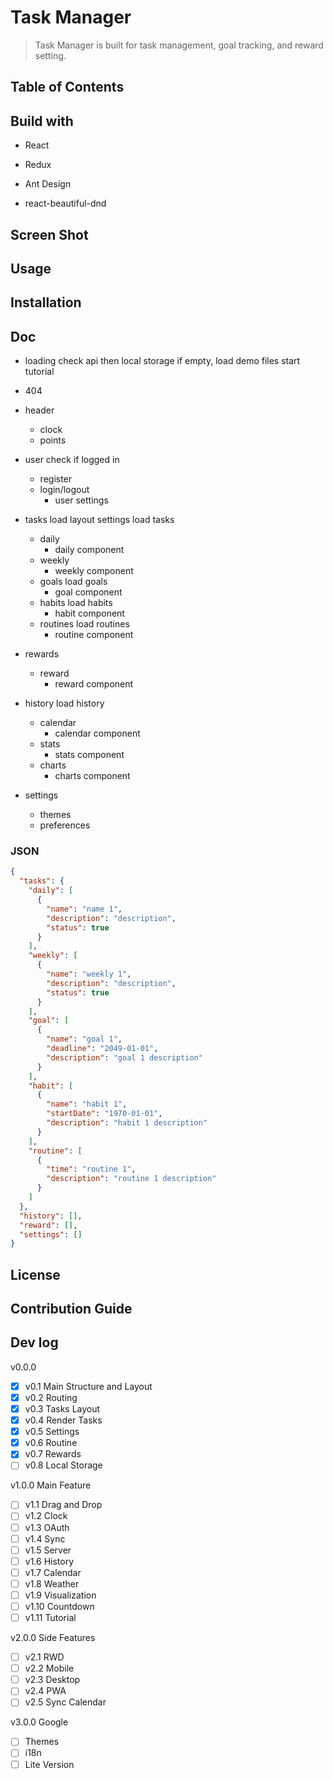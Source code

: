 # Task Manager

> Task Manager is built for task management, goal tracking, and reward setting.

## Table of Contents

## Build with

- React
- Redux

- Ant Design
- react-beautiful-dnd

## Screen Shot

## Usage

## Installation

## Doc

- loading
check api then local storage
if empty, load demo files
start tutorial
- 404

- header
  - clock
  - points

- user
check if logged in
  - register
  - login/logout
    - user settings
- tasks
load layout settings
load tasks
  - daily
    - daily component
  - weekly
    - weekly component
  - goals
  load goals
    - goal component
  - habits
  load habits
    - habit component
  - routines
  load routines
    - routine component
- rewards
  - reward
    - reward component
- history
load history
  - calendar
    - calendar component
  - stats
    - stats component
  - charts
    - charts component
- settings
  - themes
  - preferences

### JSON

```json
{
  "tasks": {
    "daily": [
      {
        "name": "name 1",
        "description": "description",
        "status": true
      }
    ],
    "weekly": [
      {
        "name": "weekly 1",
        "description": "description",
        "status": true
      }
    ],
    "goal": [
      {
        "name": "goal 1",
        "deadline": "2049-01-01",
        "description": "goal 1 description"
      }
    ],
    "habit": [
      {
        "name": "habit 1",
        "startDate": "1970-01-01",
        "description": "habit 1 description"
      }
    ],
    "routine": [
      {
        "time": "routine 1",
        "description": "routine 1 description"
      }
    ]
  },
  "history": [],
  "reward": [],
  "settings": []
}
```

## License

## Contribution Guide

## Dev log

v0.0.0

- [x] v0.1 Main Structure and Layout
- [x] v0.2 Routing
- [x] v0.3 Tasks Layout
- [x] v0.4 Render Tasks
- [x] v0.5 Settings
- [x] v0.6 Routine
- [x] v0.7 Rewards
- [ ] v0.8 Local Storage

v1.0.0 Main Feature

- [ ] v1.1 Drag and Drop
- [ ] v1.2 Clock
- [ ] v1.3 OAuth
- [ ] v1.4 Sync
- [ ] v1.5 Server
- [ ] v1.6 History
- [ ] v1.7 Calendar
- [ ] v1.8 Weather
- [ ] v1.9 Visualization
- [ ] v1.10 Countdown
- [ ] v1.11 Tutorial

v2.0.0 Side Features

- [ ] v2.1 RWD
- [ ] v2.2 Mobile
- [ ] v2.3 Desktop
- [ ] v2.4 PWA
- [ ] v2.5 Sync Calendar

v3.0.0 Google

- [ ] Themes
- [ ] i18n
- [ ] Lite Version
